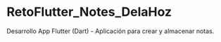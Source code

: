 # RetoFlutter_Notes_DelaHoz
Desarrollo App Flutter (Dart) - Aplicación para crear y almacenar notas.
